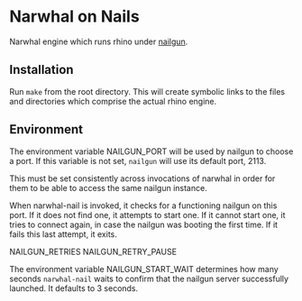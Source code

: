 Narwhal on Nails
================

Narwhal engine which runs rhino under [nailgun](http://martiansoftware.com/nailgun/index.html).

Installation
------------

Run `make` from the root directory.
This will create symbolic links to the files and directories
  which comprise the actual rhino engine.

Environment
-----------

The environment variable NAILGUN_PORT will be used by nailgun to choose a port.
If this variable is not set, `nailgun` will use its default port, 2113.

This must be set consistently across invocations of narwhal
  in order for them to be able to access the same nailgun instance.

When narwhal-nail is invoked, it checks for a functioning nailgun on this port.
If it does not find one, it attempts to start one.
If it cannot start one, it tries to connect again, in case the nailgun was booting the first time.
If it fails this last attempt, it exits.

NAILGUN_RETRIES
NAILGUN_RETRY_PAUSE




The environment variable NAILGUN_START_WAIT determines how many seconds
  `narwhal-nail` waits to confirm that the nailgun server successfully launched.
It defaults to 3 seconds.
